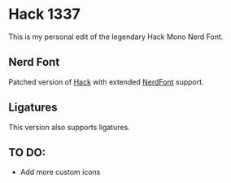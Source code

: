 # Hack 1337

This is my personal edit of the legendary Hack Mono Nerd Font.

## Nerd Font

Patched version of [Hack](https://github.com/source-foundry/Hack) with extended
[NerdFont](https://nerdfonts.com/) support.

## Ligatures

This version also supports ligatures.

## TO DO:

- Add more custom icons
